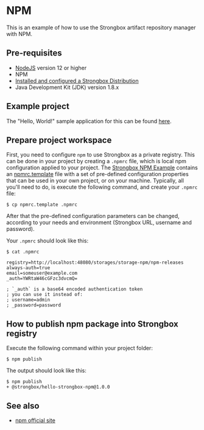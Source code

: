 # NPM

This is an example of how to use the Strongbox artifact repository manager with NPM.

## Pre-requisites

* [NodeJS](https://nodejs.org/) version 12 or higher
* NPM
* [Installed and configured a Strongbox Distribution](../getting-started.md)
* Java Development Kit (JDK) version 1.8.x

## Example project

The "Hello, World!" sample application for this can be found [here][hello-strongbox-npm].

## Prepare project workspace

First, you need to configure `npm` to use Strongbox as a private registry. This can be done in your project by 
creating a `.npmrc` file, which is local npm configuration applied to your project. The [Strongbox NPM Example] 
contains an [npmrc.template] file with a set of pre-defined configuration properties that can be used in your own project, 
or on your machine. Typically, all you'll need to do, is execute the following command, and create your `.npmrc` file:
    
    $ cp npmrc.template .npmrc

After that the pre-defined configuration parameters can be changed, according to your needs and environment 
(Strongbox URL, username and password).

Your `.npmrc` should look like this:

    $ cat .npmrc
    
    registry=http://localhost:48080/storages/storage-npm/npm-releases
    always-auth=true
    email=someuser@example.com
    _auth=YWRtaW46cGFzc3dvcmQ=
    
    ; `_auth` is a base64 encoded authentication token
    ; you can use it instead of:
    ; username=admin
    ; _password=password
    

## How to publish npm package into Strongbox registry

Execute the following command within your project folder:
    
    $ npm publish

The output should look like this:
    
    $ npm publish
    + @strongbox/hello-strongbox-npm@1.0.0


## See also

* [npm official site](https://www.npmjs.com/)


[Strongbox NPM Example]: https://github.com/strongbox/strongbox-examples/tree/master/hello-strongbox-npm
[npmrc.template]: https://github.com/strongbox/strongbox-examples/blob/master/hello-strongbox-npm/npmrc.template
[hello-strongbox-npm]: https://github.com/strongbox/strongbox-examples/tree/master/hello-strongbox-npm
